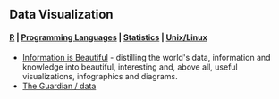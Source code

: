 ## Data Visualization

#### [R](https://github.com/evmo/DataScienceResources/blob/master/R.md) | [Programming Languages](https://github.com/evmo/DataScienceResources/blob/master/ProgLangs.md) | [Statistics](https://github.com/evmo/DataScienceResources/blob/master/Statistics.md) | [Unix/Linux](https://github.com/evmo/DataScienceResources/blob/master/UnixLinux.md)

- [Information is Beautiful](http://www.informationisbeautiful.net/) - distilling the world's data, information and knowledge into beautiful, interesting and, above all, useful visualizations, infographics and diagrams.
- [The Guardian / data](http://www.theguardian.com/data)